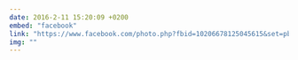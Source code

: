```yaml
---
date: 2016-2-11 15:20:09 +0200
embed: "facebook"
link: "https://www.facebook.com/photo.php?fbid=10206678125045615&set=pb.1048105286.-2207520000.1464877777.&type=3&theater"
img: ""
---
```

